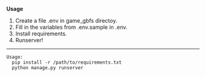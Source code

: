 **Usage**
1. Create a file .env in game_gbfs directoy.  
2. Fill in the variables from .env.sample in .env.
3. Install requirements.
4. Runserver! 
---

```
Usage: 
  pip install -r /path/to/requirements.txt
  python manage.py runserver
```

